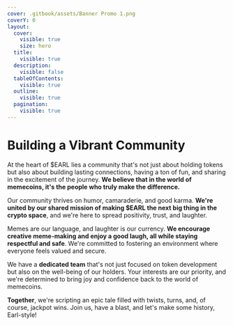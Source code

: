 ```yaml
---
cover: .gitbook/assets/Banner Promo 1.png
coverY: 0
layout:
  cover:
    visible: true
    size: hero
  title:
    visible: true
  description:
    visible: false
  tableOfContents:
    visible: true
  outline:
    visible: true
  pagination:
    visible: true
---
```


# Building a Vibrant Community

At the heart of $EARL lies a community that's not just about holding tokens but also about building lasting connections, having a ton of fun, and sharing in the excitement of the journey. **We believe that in the world of memecoins, it's the people who truly make the difference.**

Our community thrives on humor, camaraderie, and good karma. **We're united by our shared mission of making $EARL the next big thing in the crypto space**, and we're here to spread positivity, trust, and laughter.

Memes are our language, and laughter is our currency. **We encourage creative meme-making and enjoy a good laugh, all while staying respectful and safe**. We're committed to fostering an environment where everyone feels valued and secure.

We have a **dedicated team** that's not just focused on token development but also on the well-being of our holders. Your interests are our priority, and we're determined to bring joy and confidence back to the world of memecoins.

**Together**, we're scripting an epic tale filled with twists, turns, and, of course, jackpot wins. Join us, have a blast, and let's make some history, Earl-style!
